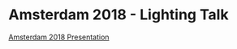 # Amsterdam 2018 - Lighting Talk

[Amsterdam 2018 Presentation](https://gitpitch.com/baileye/amsterdam2018)
